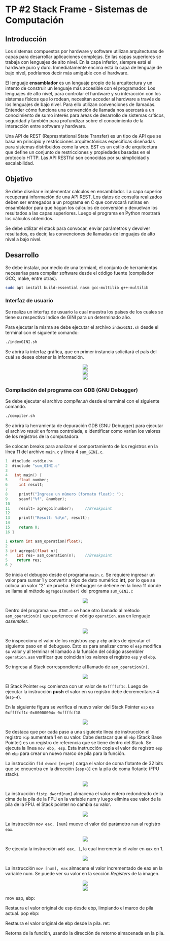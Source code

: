 # TP #2 Stack Frame - Sistemas de Computación

## Introducción

Los sistemas compuestos por hardware y software utilizan arquitecturas de capas para desarrollar aplicaciones complejas. En las capas superiores se trabaja con lenguajes de alto nivel. En la capa inferior, siempre está el hardware puro y duro. Inmediatamente encima está la capa de lenguaje de bajo nivel, podríamos decir más amigable con el hardware.

El lenguaje **ensamblador** es un lenguaje propio de la arquitectura y un intento de construir un lenguaje más accesible con el programador.
Los lenguajes de alto nivel, para controlar el hardware y su interacción con los sistemas físicos que lo rodean, necesitan acceder al hardware a través de los lenguajes de bajo nivel. Para ello utilizan convenciones de llamadas.
Entender cómo funciona una convención de llamada nos acercará a un conocimiento de sumo interés para áreas de desarrollo de sistemas críticos, seguridad y también para profundizar sobre el conocimiento de la interacción entre software y hardware.

Una API de REST (Represntational State Transfer) es un tipo de API que se basa en principio y restricciones arquitectónicas específicas diseñadas para sistemas distribuidos como la web. EST es un estilo de arquitectura que define un conjunto de restricciones y propiedades basadas en el protocolo HTTP. Las API RESTful son conocidas por su simplicidad y escalabilidad.

## Objetivo

Se debe diseñar e implementar calculos en ensamblador. La capa superior recuperará información de una API REST. Los datos de consulta realizados deben ser entregados a un programa en C que convocará rutinas en ensamblador para que hagan los cálculos de conversión y devuelvan los resultados a las capas superiores. Luego el programa en Python mostrará los cálculos obtenidos.

Se debe utilizar el stack para convocar, enviar parámetros y devolver resultados, es decir, las convenciones de llamadas de lenguajes de alto nivel a bajo nivel.

## Desarrollo

Se debe instalar, por medio de una termianl, el conjunto de herramientas necesarias para compilar software desde el código fuente (compilador GCC, make, entre otras).

```sh
sudo apt install build-essential nasm gcc-multilib g++-multilib
```

### Interfaz de usuario

Se realiza un interfaz de usuario la cual muestra los países de los cuales se tiene su respectivo Índice de GINI para un determinado año. 

Para ejecutar la misma se debe ejecutar el archivo `indexGINI.sh` desde el terminal con el siguiente comando:

```sh
./indexGINI.sh
```
Se abrirá la interfaz gráfica, que en primer instancia solicitará el país del cuál se desea obtener la información.
<center>
    <img src="img/Interfaz 1.png">
</center>



<center>
    <img src= "img/Interfaz 2.png">
</center>


<center>
    <img src= "img/Interfaz 3.png">
</center>


### Compilación del programa con GDB (GNU Debugger)

Se debe ejecutar el archivo *compiler.sh* desde el terminal con el siguiente comando.

```sh
./compiler.sh
```

Se abrirá la herramienta de depuración GDB (GNU Debugger) para ejecutar el archivo *result* en forma controlada, e identificar como varían los valores de los registros de la computadora.

Se colocan breaks para analizar el comportamiento de los registros en la línea 11 del archivo `main.c` y línea 4 `sum_GINI.c`. 

<!-- PONER IMÁGENES DE LOS CÓDIGOS CORRESPONDIENTES -->

```c
1  #include <stdio.h>
2  #include "sum_GINI.c"
3
4   int main() {
5     float number;
6     int result;
7
8     printf("Ingrese un número (formato float): ");
9     scanf("%f", &number);
10
11    result= agrego1(number);     //Breakpoint
12
13    printf("Result: %d\n", result);
14
15    return 0;
16 }
```

```c
1 extern int asm_operation(float);
2
3 int agrego1(float n){
4    int res= asm_operation(n);    //Breakpoint
5    return res;
6 }
```

Se inicia el debugeo desde el programa `main.c`. Se requiere ingresar un valor para sumar 1 y convertir a tipo de dato numérico **int**, por lo que se coloca un valor "2" de prueba. El debugger se detiene en la línea 11 donde se llama al método `agrego1(number)` del programa `sum_GINI.c`

<center>
    <img src="img/gdb 1.png">
</center>

Dentro del programa `sum_GINI.c` se hace otro llamado al método `asm_operation(n)` que pertenece al código `operation.asm` en lenguaje *assembler*.

<center>
    <img src="img/gdb 2.png">
</center>

Se inspecciona el valor de los registros `esp` y `ebp` antes de ejecutar el siguiente paso en el debugueo. Esto es para analizar como el `esp` modifica su valor y al terminar el llamado a la función del código assembler `operation.asm` verificar que coincidan los valores el registro `esp` y el `ebp`. 

Se ingresa al Stack correspondiente al llamado de `asm_operation(n)`.

<center>
    <img src="img/gdb 3.png">
</center>

El Stack Pointer `esp` comienza con un valor de `0xffffcf1c`. Luego de ejecutar la instrucción **push** el valor en su registro debe decrementarse 4 (`esp-4`).

En la siguiente figura se verifica el nuevo valor del Stack Pointer `esp` es  `0xffffcf1c-0x00000004= 0xffffcf18`.

<center>
    <img src="img/gdb 4.png">
</center>

Se destaca que por cada paso a una siguiente línea de instrucción el registro `eip` aumentará 1 en su valor. Cabe destacar que el `ebp` (Stack Base Pointer) es un registro de referencia que se tiene dentro del Stack. Se ejecuta la línea `mov ebp, esp`. Esta instrucción copia el valor de registro `esp` en `ebp` para crear un nuevo marco de pila para la función.

La instrucción `fld dword [esp+8]` carga el valor de coma flotante de 32 bits que se encuentra en la dirección `[esp+8]` en la pila de coma flotante (FPU stack).


<center>
    <img src="img/gdb 5.png">
</center>

La instrucción `fistp dword[num]` almacena el valor entero redondeado de la cima de la pila de la FPU en la variable num y luego elimina ese valor de la pila de la FPU. el Stack pointer no cambia su valor.

<center>
    <img src="img/gdb 6.png">
</center>

La instrucción `mov eax, [num]` mueve el valor del parámetro `num` al registro `eax`.

<center>
    <img src="img/gdb 7.png">
</center>

Se ejecuta la instrucción `add eax, 1`, la cual incrementa el valor en `eax` en 1.

<center>
    <img src="img/gdb 8.png">
</center>

La instrucción `mov [num], eax` almacena el valor incrementado de eax en la variable num. Se puede ver su valor en la sección *Registers* de la imagen.

<center>
    <img src="img/gdb 9.png">
</center>


<center>
    <img src="img/gdb 10.png">
</center>


mov esp, ebp:

Restaura el valor original de esp desde ebp, limpiando el marco de pila actual.
pop ebp:

Restaura el valor original de ebp desde la pila.
ret:

Retorna de la función, usando la dirección de retorno almacenada en la pila.

<!--- Moviemientos en el Stack

El EIP (Instruction poninter siempre apunta a la siguiente línea de código (1020 para a 1022 y así).

Cuando se hace un llamado a una función el ESP (Stack Pointer) decrementa su valor por ejemplo de 0019 a 0015 (-4)

El ESP apunta en la memoria que tiene valores de la siguiente forma.

0000
0004
0008
000C
0011
0015    1026 (Acá se almacena la dirección de la siguiente línea luego del retorno del la función llamada)
0019    406F
001D    102C


El ESP al restar -4 por cada paso, se va apilando los datos hacia arriba.


 --->
